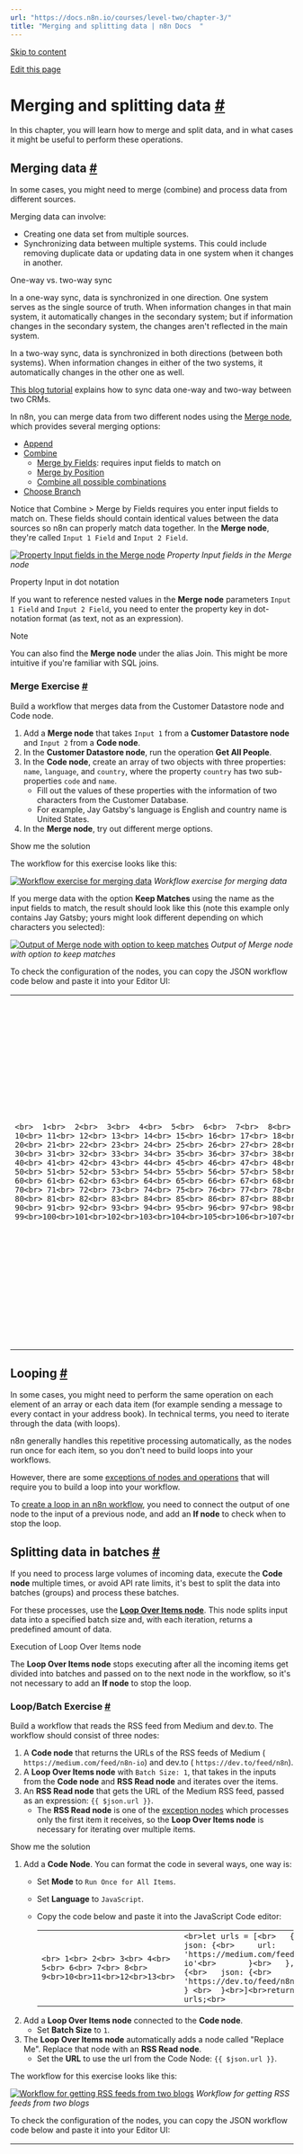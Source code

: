 ```yaml
---
url: "https://docs.n8n.io/courses/level-two/chapter-3/"
title: "Merging and splitting data | n8n Docs  "
---
```


[Skip to content](https://docs.n8n.io/courses/level-two/chapter-3/#merging-and-splitting-data)

[Edit this page](https://github.com/n8n-io/n8n-docs/edit/main/docs/courses/level-two/chapter-3.md "Edit this page")

# Merging and splitting data [\#](https://docs.n8n.io/courses/level-two/chapter-3/\#merging-and-splitting-data "Permanent link")

In this chapter, you will learn how to merge and split data, and in what cases it might be useful to perform these operations.

## Merging data [\#](https://docs.n8n.io/courses/level-two/chapter-3/\#merging-data "Permanent link")

In some cases, you might need to merge (combine) and process data from different sources.

Merging data can involve:

- Creating one data set from multiple sources.
- Synchronizing data between multiple systems. This could include removing duplicate data or updating data in one system when it changes in another.

One-way vs. two-way sync

In a one-way sync, data is synchronized in one direction. One system serves as the single source of truth. When information changes in that main system, it automatically changes in the secondary system; but if information changes in the secondary system, the changes aren't reflected in the main system.

In a two-way sync, data is synchronized in both directions (between both systems). When information changes in either of the two systems, it automatically changes in the other one as well.

[This blog tutorial](https://blog.n8n.io/how-to-sync-data-between-two-systems/) explains how to sync data one-way and two-way between two CRMs.

In n8n, you can merge data from two different nodes using the [Merge node](https://docs.n8n.io/integrations/builtin/core-nodes/n8n-nodes-base.merge/), which provides several merging options:

- [Append](https://docs.n8n.io/integrations/builtin/core-nodes/n8n-nodes-base.merge/#append)
- [Combine](https://docs.n8n.io/integrations/builtin/core-nodes/n8n-nodes-base.merge/#combine)
  - [Merge by Fields](https://docs.n8n.io/integrations/builtin/core-nodes/n8n-nodes-base.merge/#combine-by-matching-fields): requires input fields to match on
  - [Merge by Position](https://docs.n8n.io/integrations/builtin/core-nodes/n8n-nodes-base.merge/#combine-by-position)
  - [Combine all possible combinations](https://docs.n8n.io/integrations/builtin/core-nodes/n8n-nodes-base.merge/#combine-by-all-possible-combinations)
- [Choose Branch](https://docs.n8n.io/integrations/builtin/core-nodes/n8n-nodes-base.merge/#choose-branch)

Notice that Combine > Merge by Fields requires you enter input fields to match on. These fields should contain identical values between the data sources so n8n can properly match data together. In the **Merge node**, they're called `Input 1 Field` and `Input 2 Field`.

[![Property Input fields in the Merge node](https://docs.n8n.io/_images/courses/level-two/chapter-three/explanation_mergepropertyinput.png)](https://docs.n8n.io/_images/courses/level-two/chapter-three/explanation_mergepropertyinput.png) _Property Input fields in the Merge node_

Property Input in dot notation

If you want to reference nested values in the **Merge node** parameters `Input 1 Field` and `Input 2 Field`, you need to enter the property key in dot-notation format (as text, not as an expression).

Note

You can also find the **Merge node** under the alias Join. This might be more intuitive if you're familiar with SQL joins.

### Merge Exercise [\#](https://docs.n8n.io/courses/level-two/chapter-3/\#merge-exercise "Permanent link")

Build a workflow that merges data from the Customer Datastore node and Code node.

1. Add a **Merge node** that takes `Input 1` from a **Customer Datastore node** and `Input 2` from a **Code node**.
2. In the **Customer Datastore node**, run the operation **Get All People**.
3. In the **Code node**, create an array of two objects with three properties: `name`, `language`, and `country`, where the property `country` has two sub-properties `code` and `name`.
   - Fill out the values of these properties with the information of two characters from the Customer Database.
   - For example, Jay Gatsby's language is English and country name is United States.
4. In the **Merge node**, try out different merge options.

Show me the solution

The workflow for this exercise looks like this:

[![Workflow exercise for merging data](https://docs.n8n.io/_images/courses/level-two/chapter-three/exercise_merge.png)](https://docs.n8n.io/_images/courses/level-two/chapter-three/exercise_merge.png) _Workflow exercise for merging data_

If you merge data with the option **Keep Matches** using the name as the input fields to match, the result should look like this (note this example only contains Jay Gatsby; yours might look different depending on which characters you selected):

[![Output of Merge node with option to keep matches](https://docs.n8n.io/_images/courses/level-two/chapter-three/exercise_merge_kkm.png)](https://docs.n8n.io/_images/courses/level-two/chapter-three/exercise_merge_kkm.png) _Output of Merge node with option to keep matches_

To check the configuration of the nodes, you can copy the JSON workflow code below and paste it into your Editor UI:

|     |     |
| --- | --- |
| ```<br>  1<br>  2<br>  3<br>  4<br>  5<br>  6<br>  7<br>  8<br>  9<br> 10<br> 11<br> 12<br> 13<br> 14<br> 15<br> 16<br> 17<br> 18<br> 19<br> 20<br> 21<br> 22<br> 23<br> 24<br> 25<br> 26<br> 27<br> 28<br> 29<br> 30<br> 31<br> 32<br> 33<br> 34<br> 35<br> 36<br> 37<br> 38<br> 39<br> 40<br> 41<br> 42<br> 43<br> 44<br> 45<br> 46<br> 47<br> 48<br> 49<br> 50<br> 51<br> 52<br> 53<br> 54<br> 55<br> 56<br> 57<br> 58<br> 59<br> 60<br> 61<br> 62<br> 63<br> 64<br> 65<br> 66<br> 67<br> 68<br> 69<br> 70<br> 71<br> 72<br> 73<br> 74<br> 75<br> 76<br> 77<br> 78<br> 79<br> 80<br> 81<br> 82<br> 83<br> 84<br> 85<br> 86<br> 87<br> 88<br> 89<br> 90<br> 91<br> 92<br> 93<br> 94<br> 95<br> 96<br> 97<br> 98<br> 99<br>100<br>101<br>102<br>103<br>104<br>105<br>106<br>107<br>108<br>``` | ```<br>{<br>"meta": {<br>	"templateCredsSetupCompleted": true,<br>	"instanceId": "cb484ba7b742928a2048bf8829668bed5b5ad9787579adea888f05980292a4a7"<br>},<br>"nodes": [<br>	{<br>	"parameters": {<br>		"mode": "combine",<br>		"mergeByFields": {<br>		"values": [<br>			{<br>			"field1": "name",<br>			"field2": "name"<br>			}<br>		]<br>		},<br>		"options": {}<br>	},<br>	"id": "578365f3-26dd-4fa6-9858-f0a5fdfc413b",<br>	"name": "Merge",<br>	"type": "n8n-nodes-base.merge",<br>	"typeVersion": 2.1,<br>	"position": [<br>		720,<br>		580<br>	]<br>	},<br>	{<br>	"parameters": {},<br>	"id": "71aa5aad-afdf-4f8a-bca0-34450eee8acc",<br>	"name": "When clicking \"Execute workflow\"",<br>	"type": "n8n-nodes-base.manualTrigger",<br>	"typeVersion": 1,<br>	"position": [<br>		260,<br>		560<br>	]<br>	},<br>	{<br>	"parameters": {<br>		"operation": "getAllPeople"<br>	},<br>	"id": "497174fe-3cab-4160-8103-78b44efd038d",<br>	"name": "Customer Datastore (n8n training)",<br>	"type": "n8n-nodes-base.n8nTrainingCustomerDatastore",<br>	"typeVersion": 1,<br>	"position": [<br>		500,<br>		460<br>	]<br>	},<br>	{<br>	"parameters": {<br>		"jsCode": "return [\n  {\n    'name': 'Jay Gatsby',\n    'language': 'English',\n    'country': {\n      'code': 'US',\n      'name': 'United States'\n    }\n    \n  }\n  \n];"<br>	},<br>	"id": "387e8a1e-e796-4f05-8e75-7ce25c786c5f",<br>	"name": "Code",<br>	"type": "n8n-nodes-base.code",<br>	"typeVersion": 2,<br>	"position": [<br>		500,<br>		720<br>	]<br>	}<br>],<br>"connections": {<br>	"When clicking \"Execute workflow\"": {<br>	"main": [<br>		[<br>		{<br>			"node": "Customer Datastore (n8n training)",<br>			"type": "main",<br>			"index": 0<br>		},<br>		{<br>			"node": "Code",<br>			"type": "main",<br>			"index": 0<br>		}<br>		]<br>	]<br>	},<br>	"Customer Datastore (n8n training)": {<br>	"main": [<br>		[<br>		{<br>			"node": "Merge",<br>			"type": "main",<br>			"index": 0<br>		}<br>		]<br>	]<br>	},<br>	"Code": {<br>	"main": [<br>		[<br>		{<br>			"node": "Merge",<br>			"type": "main",<br>			"index": 1<br>		}<br>		]<br>	]<br>	}<br>},<br>"pinData": {}<br>}<br>``` |

## Looping [\#](https://docs.n8n.io/courses/level-two/chapter-3/\#looping "Permanent link")

In some cases, you might need to perform the same operation on each element of an array or each data item (for example sending a message to every contact in your address book). In technical terms, you need to iterate through the data (with loops).

n8n generally handles this repetitive processing automatically, as the nodes run once for each item, so you don't need to build loops into your workflows.

However, there are some [exceptions of nodes and operations](https://docs.n8n.io/flow-logic/looping/#node-exceptions) that will require you to build a loop into your workflow.

To [create a loop in an n8n workflow](https://docs.n8n.io/flow-logic/looping/#using-loops-in-n8n), you need to connect the output of one node to the input of a previous node, and add an **If node** to check when to stop the loop.

## Splitting data in batches [\#](https://docs.n8n.io/courses/level-two/chapter-3/\#splitting-data-in-batches "Permanent link")

If you need to process large volumes of incoming data, execute the **Code node** multiple times, or avoid API rate limits, it's best to split the data into batches (groups) and process these batches.

For these processes, use the [**Loop Over Items node**](https://docs.n8n.io/integrations/builtin/core-nodes/n8n-nodes-base.splitinbatches/). This node splits input data into a specified batch size and, with each iteration, returns a predefined amount of data.

Execution of Loop Over Items node

The **Loop Over Items node** stops executing after all the incoming items get divided into batches and passed on to the next node in the workflow, so it's not necessary to add an **If node** to stop the loop.

### Loop/Batch Exercise [\#](https://docs.n8n.io/courses/level-two/chapter-3/\#loopbatch-exercise "Permanent link")

Build a workflow that reads the RSS feed from Medium and dev.to. The workflow should consist of three nodes:

1. A **Code node** that returns the URLs of the RSS feeds of Medium ( `https://medium.com/feed/n8n-io`) and dev.to ( `https://dev.to/feed/n8n`).
2. A **Loop Over Items node** with `Batch Size: 1`, that takes in the inputs from the **Code node** and **RSS Read node** and iterates over the items.
3. An **RSS Read node** that gets the URL of the Medium RSS feed, passed as an expression: `{{ $json.url }}`.
   - The **RSS Read node** is one of the [exception nodes](https://docs.n8n.io/flow-logic/looping/#node-exceptions) which processes only the first item it receives, so the **Loop Over Items node** is necessary for iterating over multiple items.

Show me the solution

1. Add a **Code Node**. You can format the code in several ways, one way is:
   - Set **Mode** to `Run Once for All Items`.
   - Set **Language** to `JavaScript`.
   - Copy the code below and paste it into the JavaScript Code editor:



     |     |     |
     | --- | --- |
     | ```<br> 1<br> 2<br> 3<br> 4<br> 5<br> 6<br> 7<br> 8<br> 9<br>10<br>11<br>12<br>13<br>``` | ```<br>let urls = [<br>	{<br>		json: {<br>		url: 'https://medium.com/feed/n8n-io'<br>		}<br>	},<br>	{<br>	json: {<br>		url: 'https://dev.to/feed/n8n'<br>		} <br>	}<br>]<br>return urls;<br>``` |
2. Add a **Loop Over Items node** connected to the **Code node**.
   - Set **Batch Size** to `1`.
3. The **Loop Over Items node** automatically adds a node called "Replace Me". Replace that node with an **RSS Read node**.
   - Set the **URL** to use the url from the Code Node: `{{ $json.url }}`.

The workflow for this exercise looks like this:

[![Workflow for getting RSS feeds from two blogs](https://docs.n8n.io/_images/courses/level-two/chapter-three/exercise_splitinbatches.png)](https://docs.n8n.io/_images/courses/level-two/chapter-three/exercise_splitinbatches.png) _Workflow for getting RSS feeds from two blogs_

To check the configuration of the nodes, you can copy the JSON workflow code below and paste it into your Editor UI:

|     |     |
| --- | --- |
| ```<br>  1<br>  2<br>  3<br>  4<br>  5<br>  6<br>  7<br>  8<br>  9<br> 10<br> 11<br> 12<br> 13<br> 14<br> 15<br> 16<br> 17<br> 18<br> 19<br> 20<br> 21<br> 22<br> 23<br> 24<br> 25<br> 26<br> 27<br> 28<br> 29<br> 30<br> 31<br> 32<br> 33<br> 34<br> 35<br> 36<br> 37<br> 38<br> 39<br> 40<br> 41<br> 42<br> 43<br> 44<br> 45<br> 46<br> 47<br> 48<br> 49<br> 50<br> 51<br> 52<br> 53<br> 54<br> 55<br> 56<br> 57<br> 58<br> 59<br> 60<br> 61<br> 62<br> 63<br> 64<br> 65<br> 66<br> 67<br> 68<br> 69<br> 70<br> 71<br> 72<br> 73<br> 74<br> 75<br> 76<br> 77<br> 78<br> 79<br> 80<br> 81<br> 82<br> 83<br> 84<br> 85<br> 86<br> 87<br> 88<br> 89<br> 90<br> 91<br> 92<br> 93<br> 94<br> 95<br> 96<br> 97<br> 98<br> 99<br>100<br>101<br>102<br>103<br>104<br>105<br>106<br>107<br>``` | ```<br>{<br>"meta": {<br>	"templateCredsSetupCompleted": true,<br>	"instanceId": "cb484ba7b742928a2048bf8829668bed5b5ad9787579adea888f05980292a4a7"<br>},<br>"nodes": [<br>	{<br>	"parameters": {},<br>	"id": "ed8dc090-ae8c-4db6-a93b-0fa873015c25",<br>	"name": "When clicking \"Execute workflow\"",<br>	"type": "n8n-nodes-base.manualTrigger",<br>	"typeVersion": 1,<br>	"position": [<br>		460,<br>		460<br>	]<br>	},<br>	{<br>	"parameters": {<br>		"jsCode": "let urls = [\n  {\n    json: {\n      url: 'https://medium.com/feed/n8n-io'\n    }\n  },\n  {\n   json: {\n     url: 'https://dev.to/feed/n8n'\n   } \n  }\n]\n\nreturn urls;"<br>	},<br>	"id": "1df2a9bf-f970-4e04-b906-92dbbc9e8d3a",<br>	"name": "Code",<br>	"type": "n8n-nodes-base.code",<br>	"typeVersion": 2,<br>	"position": [<br>		680,<br>		460<br>	]<br>	},<br>	{<br>	"parameters": {<br>		"options": {}<br>	},<br>	"id": "3cce249a-0eab-42e2-90e3-dbdf3684e012",<br>	"name": "Loop Over Items",<br>	"type": "n8n-nodes-base.splitInBatches",<br>	"typeVersion": 3,<br>	"position": [<br>		900,<br>		460<br>	]<br>	},<br>	{<br>	"parameters": {<br>		"url": "={{ $json.url }}",<br>		"options": {}<br>	},<br>	"id": "50e1c1dc-9a5d-42d3-b7c0-accc31636aa6",<br>	"name": "RSS Read",<br>	"type": "n8n-nodes-base.rssFeedRead",<br>	"typeVersion": 1,<br>	"position": [<br>		1120,<br>		460<br>	]<br>	}<br>],<br>"connections": {<br>	"When clicking \"Execute workflow\"": {<br>	"main": [<br>		[<br>		{<br>			"node": "Code",<br>			"type": "main",<br>			"index": 0<br>		}<br>		]<br>	]<br>	},<br>	"Code": {<br>	"main": [<br>		[<br>		{<br>			"node": "Loop Over Items",<br>			"type": "main",<br>			"index": 0<br>		}<br>		]<br>	]<br>	},<br>	"Loop Over Items": {<br>	"main": [<br>		null,<br>		[<br>		{<br>			"node": "RSS Read",<br>			"type": "main",<br>			"index": 0<br>		}<br>		]<br>	]<br>	},<br>	"RSS Read": {<br>	"main": [<br>		[<br>		{<br>			"node": "Loop Over Items",<br>			"type": "main",<br>			"index": 0<br>		}<br>		]<br>	]<br>	}<br>},<br>"pinData": {}<br>}<br>``` |

Was this page helpful?






Thanks for your feedback!






Thanks for your feedback! Help us improve this page by submitting an issue or a fix in our [GitHub repo](https://github.com/n8n-io/n8n-docs).


Back to top